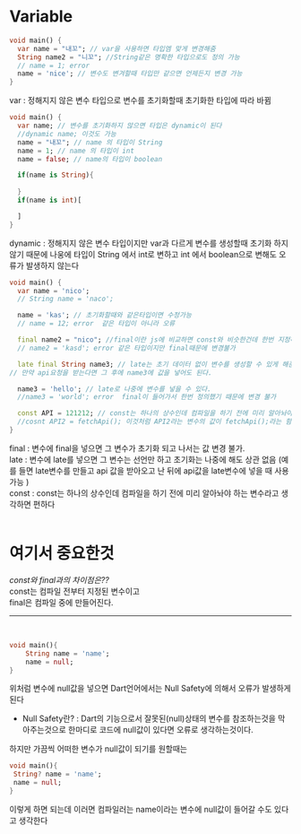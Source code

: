 # **Variable**
~~~dart
void main() {
  var name = "내꼬"; // var을 사용하면 타입엠 맞게 변경해줌
  String name2 = "니꼬"; //String같은 명확한 타입으로도 정의 가능
  // name = 1; error
  name = 'nice'; // 변수도 변겨할때 타입만 같으면 언제든지 변경 가능
}
~~~

var : 정해지지 않은 변수 타입으로 변수를 초기화할때 초기화한 타입에 따라 바뀜 

~~~dart
void main() {
  var name; // 변수를 초기화하지 않으면 타입은 dynamic이 된다 
  //dynamic name; 이것도 가능
  name = "내꼬"; // name 의 타입이 String
  name = 1; // name 의 타입이 int
  name = false; // name의 타입이 boolean

  if(name is String){
  
  }
  if(name is int)[

  ]
}
~~~

dynamic : 정해지지 않은 변수 타입이지만 var과 다르게 변수를 생성할때 초기화 하지 않기 때문에 
나웅에 타입이 String 에서 int로 변하고 int 에서 boolean으로 변해도 오류가 발생하지 않는다

~~~dart
void main() {
  var name = 'nico';
  // String name = 'naco';

  name = 'kas'; // 초기화할때와 같은타입이면 수정가능
  // name = 12; error  같은 타입이 아니라 오류

  final name2 = "nico"; //final이란 js에 비교하면 const와 비슷한건데 한번 지정하면 변경 불가
  // name2 = 'kasd'; error 같은 타입이지만 final때문에 변경불가

  late final String name3; // late는 초기 데이터 없이 변수를 생성할 수 있게 해준다
// 만약 api요청을 받는다면 그 후에 name3에 값을 넣어도 된다.

  name3 = 'hello'; // late로 나중에 변수를 넣을 수 있다.
  //name3 = 'world'; error  final이 들어가서 한번 정의했기 때문에 변경 불가

  const API = 121212; // const는 하나의 상수인데 컴파일을 하기 전에 미리 알아놔야 하는 변수라고 생각하면 편하다 컴파일러가 컴파일을 하기 전에 API값이 121212라는것을 알고 컴파일을 한다는 느낌이다
  //cosnt API2 = fetchApi(); 이것처럼 API2라는 변수의 값이 fetchApi();라는 함수로 나오는거면 이것은 const가 아닌 final이나 var이 적절하다 
}
~~~

final : 변수에 final을 넣으면 그 변수가 초기화 되고 나서는 값 변경 불가. <br>
late : 변수에 late를 넣으면 그 변수는 선언만 하고 초기화는 나중에 해도 상관 없음 (예를 들면 late변수를 만들고 api 값을 받아오고 난 뒤에 api값을 late변수에 넣을 때 사용 가능 ) <br>
const : const는 하나의 상수인데 컴파일을 하기 전에 미리 알아놔야 하는 변수라고 생각하면 편하다 <br>
<br>
# **여기서 중요한것**<br>
*const와 final과의 차이점은??*<br>
const는 컴파일 전부터 지정된 변수이고 <br>
final은 컴파일 중에 만들어진다.

---
<br>

~~~dart
void main(){
    String name = 'name';
    name = null;
}
~~~

위처럼 변수에 null값을 넣으면 Dart언어에서는 Null Safety에 의해서 오류가 발생하게 된다<br>
* Null Safety란? : Dart의 기능으로서 잘못된(null)상태의 변수를 참조하는것을 막아주는것으로 한마디로 코드에 null값이 있다면 오류로 생각하는것이다.

 하지만 가끔씩 어떠한 변수가 null값이 되기를 원할때는 
 ~~~dart
 void main(){
  String? name = 'name';
  name = null;
 }
 ~~~
 이렇게 하면 되는데 이러면 컴파일러는 name이라는 변수에 null값이 들어갈 수도 있다고 생각한다<br>
